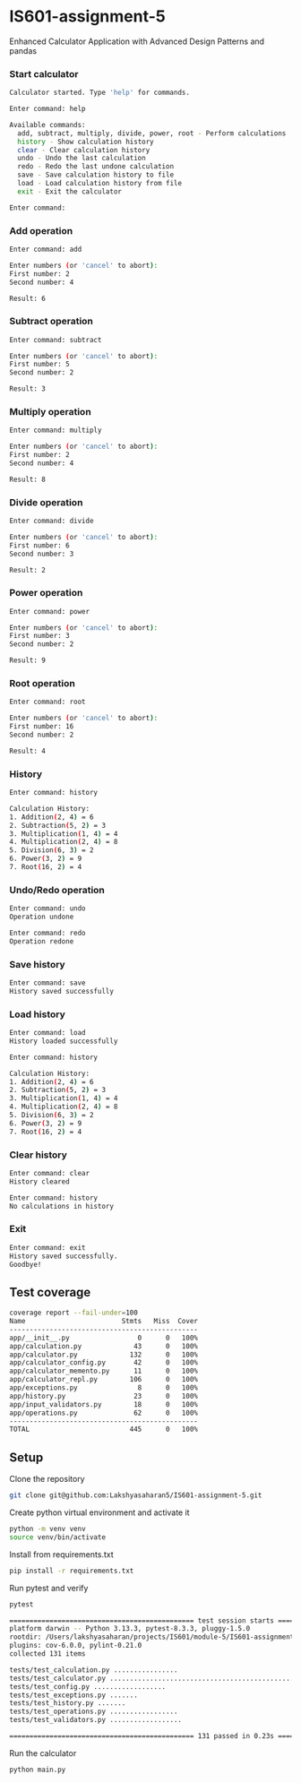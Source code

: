 # IS601-assignment-5
Enhanced Calculator Application with Advanced Design Patterns and pandas 

### Start calculator

```bash
Calculator started. Type 'help' for commands.

Enter command: help

Available commands:
  add, subtract, multiply, divide, power, root - Perform calculations
  history - Show calculation history
  clear - Clear calculation history
  undo - Undo the last calculation
  redo - Redo the last undone calculation
  save - Save calculation history to file
  load - Load calculation history from file
  exit - Exit the calculator

Enter command: 
```

### Add operation

```bash
Enter command: add

Enter numbers (or 'cancel' to abort):
First number: 2
Second number: 4

Result: 6
```

### Subtract operation

```bash
Enter command: subtract

Enter numbers (or 'cancel' to abort):
First number: 5
Second number: 2

Result: 3
```

### Multiply operation

```bash
Enter command: multiply

Enter numbers (or 'cancel' to abort):
First number: 2
Second number: 4

Result: 8
```

### Divide operation

```bash
Enter command: divide

Enter numbers (or 'cancel' to abort):
First number: 6
Second number: 3

Result: 2
```

### Power operation

```bash
Enter command: power

Enter numbers (or 'cancel' to abort):
First number: 3
Second number: 2

Result: 9
```

### Root operation

```bash
Enter command: root

Enter numbers (or 'cancel' to abort):
First number: 16
Second number: 2

Result: 4
```

### History

```bash
Enter command: history

Calculation History:
1. Addition(2, 4) = 6
2. Subtraction(5, 2) = 3
3. Multiplication(1, 4) = 4
4. Multiplication(2, 4) = 8
5. Division(6, 3) = 2
6. Power(3, 2) = 9
7. Root(16, 2) = 4
```

### Undo/Redo operation

```bash
Enter command: undo
Operation undone

Enter command: redo
Operation redone
```

### Save history

```bash
Enter command: save
History saved successfully
```

### Load history

```bash
Enter command: load
History loaded successfully

Enter command: history

Calculation History:
1. Addition(2, 4) = 6
2. Subtraction(5, 2) = 3
3. Multiplication(1, 4) = 4
4. Multiplication(2, 4) = 8
5. Division(6, 3) = 2
6. Power(3, 2) = 9
7. Root(16, 2) = 4
```

### Clear history

```bash
Enter command: clear
History cleared

Enter command: history
No calculations in history
```

### Exit 

```bash
Enter command: exit
History saved successfully.
Goodbye!
```

## Test coverage

```bash
coverage report --fail-under=100
Name                        Stmts   Miss  Cover
-----------------------------------------------
app/__init__.py                 0      0   100%
app/calculation.py             43      0   100%
app/calculator.py             132      0   100%
app/calculator_config.py       42      0   100%
app/calculator_memento.py      11      0   100%
app/calculator_repl.py        106      0   100%
app/exceptions.py               8      0   100%
app/history.py                 23      0   100%
app/input_validators.py        18      0   100%
app/operations.py              62      0   100%
-----------------------------------------------
TOTAL                         445      0   100%
```

## Setup

Clone the repository

```bash
git clone git@github.com:Lakshyasaharan5/IS601-assignment-5.git
```

Create python virtual environment and activate it

```bash
python -m venv venv
source venv/bin/activate
```
Install from requirements.txt

```bash
pip install -r requirements.txt
```

Run pytest and verify

```bash
pytest

============================================== test session starts ===============================================
platform darwin -- Python 3.13.3, pytest-8.3.3, pluggy-1.5.0
rootdir: /Users/lakshyasaharan/projects/IS601/module-5/IS601-assignment-5
plugins: cov-6.0.0, pylint-0.21.0
collected 131 items                                                                                              

tests/test_calculation.py ................                                                                 [ 12%]
tests/test_calculator.py ................................................                                  [ 48%]
tests/test_config.py ..................                                                                    [ 62%]
tests/test_exceptions.py .......                                                                           [ 67%]
tests/test_history.py .......                                                                              [ 73%]
tests/test_operations.py .................                                                                 [ 86%]
tests/test_validators.py ..................                                                                [100%]

============================================== 131 passed in 0.23s ===============================================
```

Run the calculator

```bash
python main.py
```